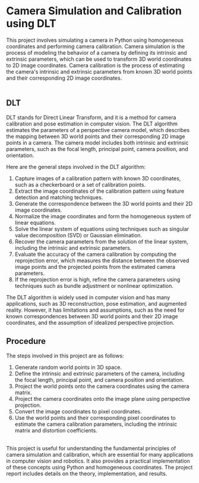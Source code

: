 # Camera Simulation and Calibration using DLT

This project involves simulating a camera in Python using homogeneous coordinates and performing camera calibration. Camera simulation is the process of modeling the behavior of a camera by defining its intrinsic and extrinsic parameters, which can be used to transform 3D world coordinates to 2D image coordinates. Camera calibration is the process of estimating the camera's intrinsic and extrinsic parameters from known 3D world points and their corresponding 2D image coordinates.<br><br>

## DLT

DLT stands for Direct Linear Transform, and it is a method for camera calibration and pose estimation in computer vision. The DLT algorithm estimates the parameters of a perspective camera model, which describes the mapping between 3D world points and their corresponding 2D image points in a camera. The camera model includes both intrinsic and extrinsic parameters, such as the focal length, principal point, camera position, and orientation.<br>

Here are the general steps involved in the DLT algorithm:

1. Capture images of a calibration pattern with known 3D coordinates, such as a checkerboard or a set of calibration points.
2. Extract the image coordinates of the calibration pattern using feature detection and matching techniques.
3. Generate the correspondence between the 3D world points and their 2D image coordinates.
4. Normalize the image coordinates and form the homogeneous system of linear equations.
5. Solve the linear system of equations using techniques such as singular value decomposition (SVD) or Gaussian elimination.
6. Recover the camera parameters from the solution of the linear system, including the intrinsic and extrinsic parameters.
7. Evaluate the accuracy of the camera calibration by computing the reprojection error, which measures the distance between the observed image points and the projected points from the estimated camera parameters.
8. If the reprojection error is high, refine the camera parameters using techniques such as bundle adjustment or nonlinear optimization.<br>

The DLT algorithm is widely used in computer vision and has many applications, such as 3D reconstruction, pose estimation, and augmented reality. However, it has limitations and assumptions, such as the need for known correspondences between 3D world points and their 2D image coordinates, and the assumption of idealized perspective projection.<br>

## Procedure

The steps involved in this project are as follows:

1. Generate random world points in 3D space.
2. Define the intrinsic and extrinsic parameters of the camera, including the focal length, principal point, and camera position and orientation.
3. Project the world points onto the camera coordinates using the camera matrix.
4. Project the camera coordinates onto the image plane using perspective projection.
5. Convert the image coordinates to pixel coordinates.
6. Use the world points and their corresponding pixel coordinates to estimate the camera calibration parameters, including the intrinsic matrix and distortion coefficients.<br><br>

This project is useful for understanding the fundamental principles of camera simulation and calibration, which are essential for many applications in computer vision and robotics. It also provides a practical implementation of these concepts using Python and homogeneous coordinates. The project report includes details on the theory, implementation, and results.
